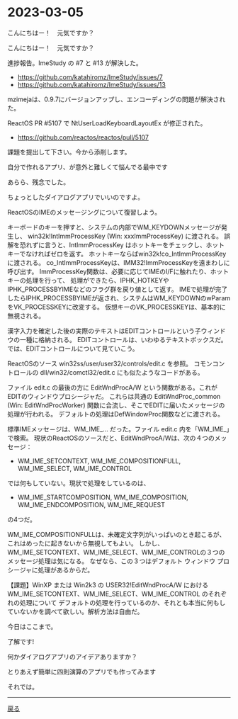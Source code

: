 # 2023-03-05

こんにちはー！　元気ですか？

こんにちはー！　元気ですか？

進捗報告。ImeStudy の #7 と #13 が解決した。

- https://github.com/katahiromz/ImeStudy/issues/7
- https://github.com/katahiromz/ImeStudy/issues/13

mzimejaは、0.9.7にバージョンアップし、エンコーディングの問題が解決された。

ReactOS PR #5107 で NtUserLoadKeyboardLayoutEx が修正された。

- https://github.com/reactos/reactos/pull/5107

課題を提出して下さい。今から添削します。

自分で作れるアプリ、が意外と難しくて悩んでる最中です

あらら、残念でした。

ちょっとしたダイアログアプリでいいのですよ。

ReactOSのIMEのメッセージングについて復習しよう。

キーボードのキーを押すと、システムの内部でWM_KEYDOWNメッセージが発生し、
win32k!IntImmProcessKey (Win: xxxImmProcessKey) に渡される。
誤解を恐れずに言うと、IntImmProcessKey はホットキーをチェックし、ホットキーでなければゼロを返す。
ホットキーならばwin32k!co_IntImmProcessKeyに渡される。
co_IntImmProcessKeyは、IMM32!ImmProcessKeyを遠まわしに呼び出す。
ImmProcessKey関数は、必要に応じてIMEのI/Fに触れたり、ホットキーの処理を行って、
処理ができたら、IPHK_HOTKEYやIPHK_PROCESSBYIMEなどのフラグ群を戻り値として返す。
IMEで処理が完了したらIPHK_PROCESSBYIMEが返され、システムはWM_KEYDOWNのwParamをVK_PROCESSKEYに改変する。
仮想キーのVK_PROCESSKEYは、基本的に無視される。

漢字入力を確定した後の実際のテキストはEDITコントロールという子ウィンドウの一種に格納される。
EDITコントロールは、いわゆるテキストボックスだ。では、EDITコントロールについて見ていこう。

ReactOSのソース win32ss/user/user32/controls/edit.c を参照。
コモンコントロールの dll/win32/comctl32/edit.c にも似たようなコードがある。

ファイル edit.c の最後の方に EditWndProcA/W という関数がある。これがEDITのウィンドウプロシージャだ。
これらは共通の EditWndProc_common (Win: EditWndProcWorker) 関数に合流し、そこでEDITに届いたメッセージの処理が行われる。
デフォルトの処理はDefWindowProc関数などに渡される。

標準IMEメッセ－ジは、WM_IME_... だった。ファイル edit.c 内を「WM_IME_」で検索。
現状のReactOSのソースだと、EditWndProcA/Wは、次の４つのメッセージ：

- WM_IME_SETCONTEXT, WM_IME_COMPOSITIONFULL, WM_IME_SELECT, WM_IME_CONTROL

では何もしていない。現状で処理をしているのは、

- WM_IME_STARTCOMPOSITION, WM_IME_COMPOSITION, WM_IME_ENDCOMPOSITION, WM_IME_REQUEST

の4つだ。

WM_IME_COMPOSITIONFULLは、未確定文字列がいっぱいのとき起こるが、これはめったに起きないから無視してもよい。
しかし、WM_IME_SETCONTEXT、WM_IME_SELECT、WM_IME_CONTROLの３つのメッセージ処理は気になる。
なぜなら、この３つはデフォルト ウィンドウ プロシージャに処理があるからだ。

【課題】WinXP または Win2k3 の USER32!EditWndProcA/W における WM_IME_SETCONTEXT、WM_IME_SELECT、WM_IME_CONTROL のそれぞれの処理について
デフォルトの処理を行っているのか、それとも本当に何もしていないかを調べて欲しい。解析方法は自由だ。

今日はここまで。

了解です!

何かダイアログアプリのアイデアありますか？

とりあえず簡単に四則演算のアプリでも作ってみます

それでは。

---

[戻る](2023-02-26.md)
